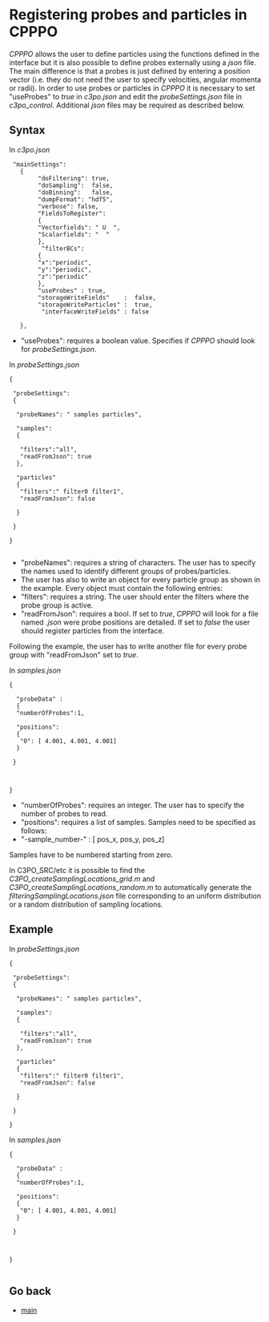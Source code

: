 Registering probes and particles in CPPPO
======================

_CPPPO_ allows the user to define particles using the functions defined in the interface but it is also possible to define probes externally using a _json_ file. The main difference is that a probes is just defined by entering a position vector (i.e. they do not need the user to specify velocities, angular momenta or radii). In order to use probes or particles in _CPPPO_ it is necessary to set "useProbes" to _true_ in _c3po.json_ and edit the _probeSettings.json_ file in _c3po_control_. Additional _json_ files may be required as described below.

Syntax  
-------

In _c3po.json_

```
 "mainSettings":
   {
        "doFiltering": true,
        "doSampling":  false,
        "doBinning":   false,
        "dumpFormat": "hdf5",
        "verbose": false,
        "FieldsToRegister":
        {
        "Vectorfields": " U  ",
        "Scalarfields": "  "
        },
         "filterBCs":
        {
        "x":"periodic",
        "y":"periodic",
        "z":"periodic"
        },
        "useProbes" : true,
        "storageWriteFields"    :  false,
        "storageWriteParticles" :  true,
         "interfaceWriteFields" : false
     
   },
```
* "useProbes": requires a boolean value. Specifies if _CPPPO_ should look for _probeSettings.json_.

In _probeSettings.json_

```
{

 "probeSettings":
 {
 
  "probeNames": " samples particles",
  
  "samples":
  {
  
   "filters":"all",
   "readFromJson": true
  },
  
  "particles"
  {
   "filters":" filter0 filter1",
   "readFromJson": false
  
  }
 
 }

}


```
* "probeNames": requires a string of characters. The user has to specify the names used to identify different groups of probes/particles.
* The user has also to write an object for every particle group as shown in the example. Every object must contain the following entries:
 * "filters": requires a string. The user should enter the filters where the probe group is active.
 * "readFromJson": requires a bool. If set to _true_, _CPPPO_ will look for a file named _<groupName>.json_ were probe positions are detailed. If set to _false_ the user should register particles from the interface. 

Following the example, the user has to write another file for every probe group with "readFromJson" set to _true_.

In _samples.json_

```
{

  "probeData" :
  {
  "numberOfProbes":1,
  
  "positions":
  {
   "0": [ 4.001, 4.001, 4.001]
  }
 
 }



}

```
* "numberOfProbes": requires an integer. The user has to specify the number of probes to read.
* "positions": requires a list of samples. Samples need to be specified as follows:
 * "-sample_number-" : [ pos_x, pos_y, pos_z]
 
Samples have to be numbered starting from zero.

In C3PO_SRC/etc it is possible to find the _C3PO_createSamplingLocations_grid.m_ and _C3PO_createSamplingLocations_random.m_ to automatically generate the _filteringSamplingLocations.json_ file corresponding to an uniform distribution or a random distribution of sampling locations.


Example
-------

In _probeSettings.json_

```
{

 "probeSettings":
 {
 
  "probeNames": " samples particles",
  
  "samples":
  {
  
   "filters":"all",
   "readFromJson": true
  },
  
  "particles"
  {
   "filters":" filter0 filter1",
   "readFromJson": false
  
  }
 
 }

}
```

In _samples.json_

```
{

  "probeData" :
  {
  "numberOfProbes":1,
  
  "positions":
  {
   "0": [ 4.001, 4.001, 4.001]
  }
 
 }



}


```


Go back
-----------
 - [main](01_main.md) 

